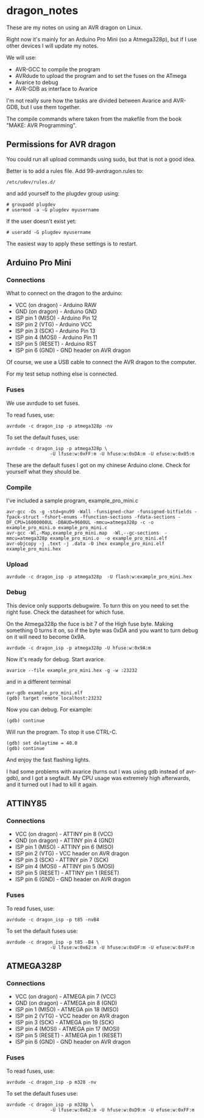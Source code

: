 # dragon_notes #
These are my notes on using an AVR dragon on Linux.

Right now it's mainly for an Arduino Pro Mini (so a Atmega328p), but if I use
other devices I will update my notes.

We will use: 
*  AVR-GCC to compile the program
*  AVRdude to upload the program and to set the fuses on the ATmega
*  Avarice to debug
*  AVR-GDB as interface to Avarice

I'm not really sure how the tasks are divided between Avarice and AVR-GDB, but
I use them together.

The compile commands where taken from the makefile from the book "MAKE: AVR
Programming".

## Permissions for AVR dragon ##
You could run all upload commands using sudo, but that is not a good idea.

Better is to add a rules file. Add 99-avrdragon.rules to:

    /etc/udev/rules.d/

and add yourself to the plugdev group using:

    # groupadd plugdev
    # usermod -a -G plugdev myusername

If the user doesn't exist yet:

    # useradd -G plugdev myusername

The easiest way to apply these settings is to restart.

## Arduino Pro Mini ##
### Connections ###
What to connect on the dragon to the arduino:

*  VCC (on dragon) - Arduino RAW
*  GND (on dragon) - Arduino GND
*  ISP pin 1 (MISO) - Arduino Pin 12
*  ISP pin 2 (VTG) - Arduino VCC
*  ISP pin 3 (SCK) - Arduino Pin 13
*  ISP pin 4 (MOSI) - Arduino Pin 11
*  ISP pin 5 (RESET) - Arduino RST
*  ISP pin 6 (GND) - GND header on AVR dragon

Of course, we use a USB cable to connect the AVR dragon to the computer.

For my test setup nothing else is connected.

### Fuses ###
We use avrdude to set fuses. 

To read fuses, use:

    avrdude -c dragon_isp -p atmega328p -nv

To set the default fuses, use:

    avrdude -c dragon_isp -p atmega328p \
                    -U lfuse:w:0xFF:m -U hfuse:w:0xDA:m -U efuse:w:0x05:m

These are the default fuses I got on my chinese Arduino clone. Check for
yourself what they should be.

### Compile ###
I've included a sample program, example\_pro\_mini.c

    avr-gcc -Os -g -std=gnu99 -Wall -funsigned-char -funsigned-bitfields -fpack-struct -fshort-enums -ffunction-sections -fdata-sections -DF_CPU=16000000UL -DBAUD=9600UL -mmcu=atmega328p -c -o example_pro_mini.o example_pro_mini.c
    avr-gcc -Wl,-Map,example_pro_mini.map  -Wl,--gc-sections  -mmcu=atmega328p example_pro_mini.o  -o example_pro_mini.elf
    avr-objcopy -j .text -j .data -O ihex example_pro_mini.elf example_pro_mini.hex
### Upload ###
    avrdude -c dragon_isp -p atmega328p  -U flash:w:example_pro_mini.hex
### Debug ###
This device only supports debugwire. To turn this on you need to set the right
fuse. Check the datasheet for which fuse.

On the Atmega328p the fuce is bit 7 of the High fuse byte. Making something 0
turns it on, so if the byte was 0xDA and you want to turn debug on it will need
to become 0x9A.

    avrdude -c dragon_isp -p atmega328p -U hfuse:w:0x9A:m

Now it's ready for debug. Start avarice.

    avarice --file example_pro_mini.hex -g -w :23232

and in a different terminal

    avr-gdb example_pro_mini.elf
    (gdb) target remote localhost:23232

Now you can debug. For example:

    (gdb) continue

Will run the program. To stop it use CTRL-C.

    (gdb) set delaytime = 40.0
    (gdb) continue

And enjoy the fast flashing lights.

I had some problems with avarice (turns out I was using gdb instead of
avr-gdb), and I got a segfault. My CPU usage was extremely high afterwards, and
it turned out I had to kill it again.

## ATTINY85 ##
### Connections ###

*  VCC (on dragon)   - ATTINY pin 8 (VCC)
*  GND (on dragon)   - ATTINY pin 4 (GND)
*  ISP pin 1 (MISO)  - ATTINY pin 6 (MISO)
*  ISP pin 2 (VTG)   - VCC header on AVR dragon
*  ISP pin 3 (SCK)   - ATTINY pin 7 (SCK)
*  ISP pin 4 (MOSI)  - ATTINY pin 5 (MOSI)
*  ISP pin 5 (RESET) - ATTINY pin 1 (RESET)
*  ISP pin 6 (GND)   - GND header on AVR dragon

### Fuses ###
To read fuses, use:

    avrdude -c dragon_isp -p t85 -nvB4

To set the default fuses use:

    avrdude -c dragon_isp -p t85 -B4 \
                    -U lfuse:w:0x62:m -U hfuse:w:0xDF:m -U efuse:w:0xFF:m

## ATMEGA328P ##
### Connections ###

*  VCC (on dragon)   - ATMEGA pin 7 (VCC)
*  GND (on dragon)   - ATMEGA pin 8 (GND)
*  ISP pin 1 (MISO)  - ATMEGA pin 18 (MISO)
*  ISP pin 2 (VTG)   - VCC header on AVR dragon
*  ISP pin 3 (SCK)   - ATMEGA pin 19 (SCK)
*  ISP pin 4 (MOSI)  - ATMEGA pin 17 (MOSI)
*  ISP pin 5 (RESET) - ATMEGA pin 1 (RESET)
*  ISP pin 6 (GND)   - GND header on AVR dragon

### Fuses ###
To read fuses, use:

    avrdude -c dragon_isp -p m328 -nv

To set the default fuses use:

    avrdude -c dragon_isp -p m328p \
                    -U lfuse:w:0x62:m -U hfuse:w:0xD9:m -U efuse:w:0xFF:m
